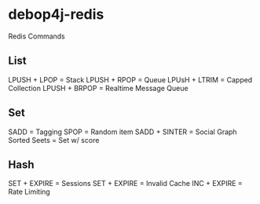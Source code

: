 debop4j-redis
==============================


Redis Commands

List
------------------------------
LPUSH + LPOP   = Stack
LPUSH + RPOP   = Queue
LPUsH + LTRIM  = Capped Collection
LPUSH + BRPOP  = Realtime Message Queue

Set
------------------------------
SADD = Tagging
SPOP = Random item
SADD + SINTER = Social Graph
Sorted Seets = Set w/ score


Hash
------------------------------
SET + EXPIRE  = Sessions
SET + EXPIRE  = Invalid Cache
INC + EXPIRE  = Rate Limiting